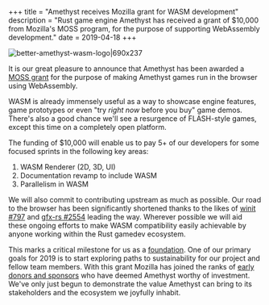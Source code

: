 +++
title = "Amethyst receives Mozilla grant for WASM development"
description = "Rust game engine Amethyst has received a grant of $10,000 from Mozilla's MOSS program, for the purpose of supporting WebAssembly development."
date = 2019-04-18
+++

![better-amethyst-wasm-logo|690x237](upload://eqD45Z0rqtQ5hYbL36TsbMLo6J9.png)

It is our great pleasure to announce that Amethyst has been awarded a [MOSS grant](https://www.mozilla.org/en-US/moss/) for the purpose of making Amethyst games run in the browser using WebAssembly.

WASM is already immensely useful as a way to showcase engine features, game prototypes or even "try *right now* before you buy" game demos. There's also a good chance we'll see a resurgence of FLASH-style games, except this time on a completely open platform.

The funding of $10,000 will enable us to pay 5+ of our developers for some focused sprints in the following key areas:

1. WASM Renderer (2D, 3D, UI)
2. Documentation revamp to include WASM
3. Parallelism in WASM

We will also commit to contributing upstream as much as possible. Our road to the browser has been significantly shortened thanks to the likes of [winit #797](https://github.com/tomaka/winit/pull/797) and [gfx-rs #2554](https://github.com/gfx-rs/gfx/pull/2554) leading the way. Wherever possible we will aid these ongoing efforts to make WASM compatibility easily achievable by anyone working within the Rust gamedev ecosystem.

This marks a critical milestone for us as a [foundation](https://www.amethyst.rs/blog/non-profit-announce/). One of our primary goals for 2019 is to start exploring paths to sustainability for our project and fellow team members. With this grant Mozilla has joined the ranks of [early donors and sponsors](http://www.amethyst.rs/donate/) who have deemed Amethyst worthy of investment. We've only just begun to demonstrate the value Amethyst can bring to its stakeholders and the ecosystem we joyfully inhabit.
